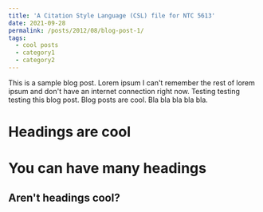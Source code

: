 ```yaml
---
title: 'A Citation Style Language (CSL) file for NTC 5613'
date: 2021-09-28
permalink: /posts/2012/08/blog-post-1/
tags:
  - cool posts
  - category1
  - category2
---
```


This is a sample blog post. Lorem ipsum I can't remember the rest of lorem ipsum and don't have an internet connection right now. Testing testing testing this blog post. Blog posts are cool.
Bla bla bla bla bla.

Headings are cool
======

You can have many headings
======

Aren't headings cool?
------
